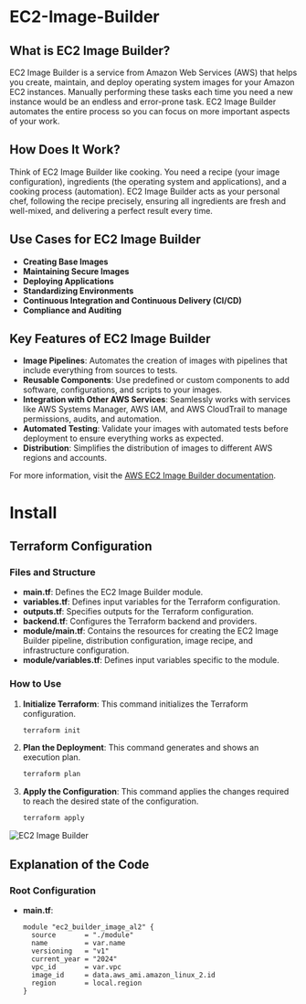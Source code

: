# EC2-Image-Builder

## What is EC2 Image Builder?

EC2 Image Builder is a service from Amazon Web Services (AWS) that helps you create, maintain, and deploy operating system images for your Amazon EC2 instances. Manually performing these tasks each time you need a new instance would be an endless and error-prone task. EC2 Image Builder automates the entire process so you can focus on more important aspects of your work.

## How Does It Work?

Think of EC2 Image Builder like cooking. You need a recipe (your image configuration), ingredients (the operating system and applications), and a cooking process (automation). EC2 Image Builder acts as your personal chef, following the recipe precisely, ensuring all ingredients are fresh and well-mixed, and delivering a perfect result every time.

## Use Cases for EC2 Image Builder

- **Creating Base Images**
- **Maintaining Secure Images**
- **Deploying Applications**
- **Standardizing Environments**
- **Continuous Integration and Continuous Delivery (CI/CD)**
- **Compliance and Auditing**

## Key Features of EC2 Image Builder

- **Image Pipelines**: Automates the creation of images with pipelines that include everything from sources to tests.
- **Reusable Components**: Use predefined or custom components to add software, configurations, and scripts to your images.
- **Integration with Other AWS Services**: Seamlessly works with services like AWS Systems Manager, AWS IAM, and AWS CloudTrail to manage permissions, audits, and automation.
- **Automated Testing**: Validate your images with automated tests before deployment to ensure everything works as expected.
- **Distribution**: Simplifies the distribution of images to different AWS regions and accounts.

For more information, visit the [AWS EC2 Image Builder documentation](https://docs.aws.amazon.com/imagebuilder/latest/userguide/what-is-image-builder.html).

# Install

## Terraform Configuration

### Files and Structure

- **main.tf**: Defines the EC2 Image Builder module.
- **variables.tf**: Defines input variables for the Terraform configuration.
- **outputs.tf**: Specifies outputs for the Terraform configuration.
- **backend.tf**: Configures the Terraform backend and providers.
- **module/main.tf**: Contains the resources for creating the EC2 Image Builder pipeline, distribution configuration, image recipe, and infrastructure configuration.
- **module/variables.tf**: Defines input variables specific to the module.

### How to Use

1. **Initialize Terraform**: This command initializes the Terraform configuration.

   ```sh
   terraform init
   ```

2. **Plan the Deployment**: This command generates and shows an execution plan.

   ```sh
   terraform plan
   ```

3. **Apply the Configuration**: This command applies the changes required to reach the desired state of the configuration.

   ```sh
   terraform apply
   ```

![EC2 Image Builder](medium/EC2-Image-Builder/images/ib1.png)

## Explanation of the Code

### Root Configuration

- **main.tf**:
  ```hcl
  module "ec2_builder_image_al2" {
    source       = "./module"
    name         = var.name
    versioning   = "v1"
    current_year = "2024"
    vpc_id       = var.vpc
    image_id     = data.aws_ami.amazon_linux_2.id
    region       = local.region
  }
  ```
